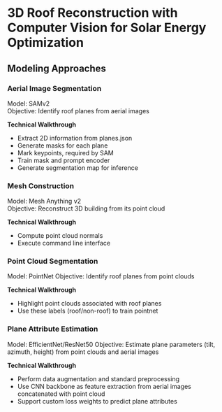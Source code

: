 # 3D Roof Reconstruction with Computer Vision for Solar Energy Optimization

## Modeling Approaches

### Aerial Image Segmentation

Model: SAMv2  
Objective: Identify roof planes from aerial images

**Technical Walkthrough**
- Extract 2D information from planes.json
- Generate masks for each plane
- Mark keypoints, required by SAM
- Train mask and prompt encoder
- Generate segmentation map for inference

### Mesh Construction

Model: Mesh Anything v2  
Objective: Reconstruct 3D building from its point cloud

**Technical Walkthrough**
- Compute point cloud normals
- Execute command line interface

### Point Cloud Segmentation

Model: PointNet
Objective: Identify roof planes from point clouds

**Technical Walkthrough**
- Highlight point clouds associated with roof planes
- Use these labels (roof/non-roof) to train pointnet

### Plane Attribute Estimation

Model: EfficientNet/ResNet50
Objective: Estimate plane parameters (tilt, azimuth, height) from point clouds and aerial images

**Technical Walkthrough**
- Perform data augmentation and standard preprocessing
- Use CNN backbone as feature extraction from aerial images concatenated with point cloud
- Support custom loss weights to predict plane attributes
